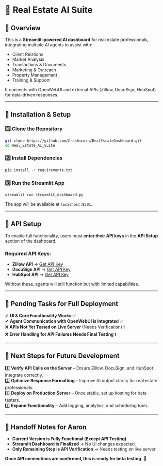 # 🏡 Real Estate AI Suite

## 🚀 Overview

This is a **Streamlit-powered AI dashboard** for real estate professionals, integrating multiple AI agents to assist with:

- Client Relations
- Market Analysis
- Transactions & Documents
- Marketing & Outreach
- Property Management
- Training & Support

It connects with OpenWebUI and external APIs (Zillow, DocuSign, HubSpot) for data-driven responses.

---

## 📌 Installation & Setup

### 1️⃣ **Clone the Repository**

```bash
git clone https://github.com/Crashicorn/RealEstateDashboard.git
cd Real_Estate_AI_Suite
```

### 2️⃣ **Install Dependencies**

```bash
pip install -r requirements.txt
```

### 3️⃣ **Run the Streamlit App**

```bash
streamlit run streamlit_dashboard.py
```

The app will be available at `localhost:8501`.

---

## 🔑 **API Setup**

To enable full functionality, users must **enter their API keys** in the **API Setup** section of the dashboard.

### Required API Keys:

- **Zillow API** → [Get API Key](https://www.zillow.com/howto/api/Overview.htm)
- **DocuSign API** → [Get API Key](https://developers.docusign.com/)
- **HubSpot API** → [Get API Key](https://developers.hubspot.com/docs/api/overview)

Without these, agents will still function but with limited capabilities.

---

## 🔗 **Pending Tasks for Full Deployment**

✔ **UI & Core Functionality Works** ✅  
✔ **Agent Communication with OpenWebUI is Integrated** ✅  
❌ **APIs Not Yet Tested on Live Server** (Needs Verification) ❗  
❌ **Error Handling for API Failures Needs Final Testing** ❗

---

## 📌 **Next Steps for Future Development**

1️⃣ **Verify API Calls on the Server** – Ensure Zillow, DocuSign, and HubSpot integrate correctly.  
2️⃣ **Optimize Response Formatting** – Improve AI output clarity for real estate professionals.  
3️⃣ **Deploy on Production Server** – Once stable, set up hosting for beta testers.  
4️⃣ **Expand Functionality** – Add logging, analytics, and scheduling tools.

---

## 👥 **Handoff Notes for Aaron**

- **Current Version is Fully Functional (Except API Testing)**
- **Streamlit Dashboard is Finalized** → No UI changes expected.
- **Only Remaining Step is API Verification** → Needs testing on live server.

**Once API connections are confirmed, this is ready for beta testing.** 🚀
